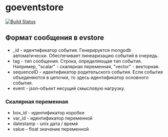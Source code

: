 # goeventstore

[![Build Status](https://travis-ci.org/vsysoev/goeventstore.svg?branch=master)](https://travis-ci.org/vsysoev/goeventstore)

## Формат сообщения в evstore

*   _id - идентификатор события. Генерируется mongodb автоматически.
Обеспечивает линеаризацию событий в очередь.
*   tag - тип сообщения. Строка, определяющая тип события. Например,
 "scalar" - скалярная переменная, "vector" - векторная.
*   sequenceID - идентификатор родительского события. Если события объеденяются
в цепочки, то здесь идентификатор основного события.
*   event - json-объект несущий смысловую нагрузку.

### Скалярная переменная

*   box_id - идентификатор коробки
*   var_id - идентификатор переменной
*   datestamp - unix дата / время
*   value - float значение переменной
